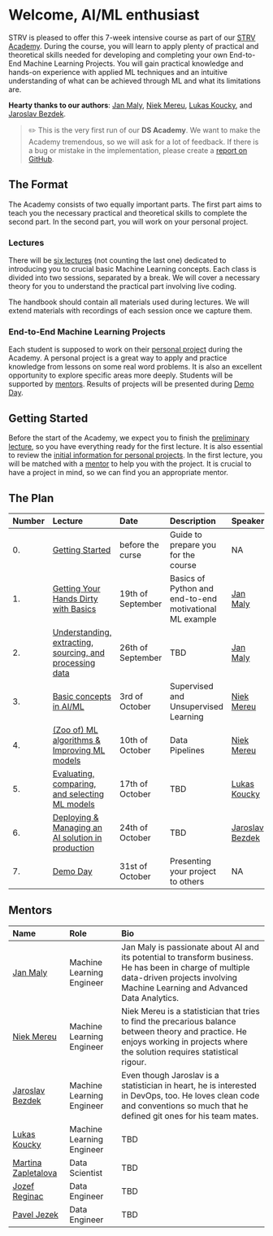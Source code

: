 # Welcome, AI/ML enthusiast

STRV is pleased to offer this 7-week intensive course as part of
our [STRV Academy](https://www.strv.com/blog/everything-you-need-to-know-about-the-strv-academy-inside-strv).
During the course, you will learn to apply plenty of practical and theoretical skills needed for developing and
completing your own End-to-End Machine Learning Projects. You will gain practical knowledge and hands-on experience
with applied ML techniques and an intuitive understanding of what can be achieved through ML and what its
limitations are.

**Hearty thanks to our authors**: [Jan Maly](https://github.com/honzaMaly), [Niek Mereu](https://github.com/niekstrv), [Lukas Koucky](https://github.com/lukoucky), and [Jaroslav Bezdek](https://github.com/jardabezdek).

> ✏️ This is the very first run of our **DS Academy**. We want to make the Academy tremendous, so we will ask for a lot 
> of feedback. If there is a bug or mistake in the implementation, please create a 
> [report on GitHub](https://github.com/strvcom/ds-academy#how-can-i-contribute).

## The Format

The Academy consists of two equally important parts. The first part aims to teach you the necessary practical and
theoretical skills to complete the second part. In the second part, you will work on your personal project.

### Lectures

There will be [six lectures](#the-plan) (not counting the last one) dedicated to introducing you to crucial basic
Machine Learning concepts. Each class is divided into two sessions, separated by a break. We will cover a necessary
theory for you to understand the practical part involving live coding.

The handbook should contain all materials used during lectures. We will extend materials with recordings of each
session once we capture them.

### End-to-End Machine Learning Projects

Each student is supposed to work on their [personal project](01_lecture/selecting_topics.md) during the Academy. 
A personal project is a great way to apply and practice knowledge from lessons on some real word problems. 
It is also an excellent opportunity to explore specific areas more deeply. Students will be supported by 
[mentors](#mentors). Results of projects will be presented during [Demo Day]().

## Getting Started

Before the start of the Academy, we expect you to finish the [preliminary lecture](00_start/intro.md), so you have
everything ready for the first lecture. It is also essential to review the
[initial information for personal projects](01_lecture/selecting_topics.md). In the first lecture, you will be matched
with a [mentor](#mentors) to help you with the project. It is crucial to have a project in mind, so we can find you
an appropriate mentor.

## The Plan

| Number | Lecture                                                      | Date              | Description                                             | Speaker                                                                        |
|:-------|:-------------------------------------------------------------|:------------------|:--------------------------------------------------------|:-------------------------------------------------------------------------------|
| 0.     | [Getting Started](00_start/intro.md)                         | before the curse  | Guide to prepare you for the course                     | NA                                                                             |
| 1.     | [Getting Your Hands Dirty with Basics](01_lecture/intro.md)  | 19th of September | Basics of Python and end-to-end motivational ML example | [Jan Maly](https://www.linkedin.com/in/jan-maly/)                              |
| 2.     | [Understanding, extracting, sourcing, and processing data]() | 26th of September | TBD                                                     | [Jan Maly](https://www.linkedin.com/in/jan-maly/)                              |
| 3.     | [Basic concepts in AI/ML](03_lecture/intro.md)               | 3rd of October    | Supervised and Unsupervised Learning                    | [Niek Mereu](https://www.linkedin.com/in/niek-mereu-55864a6b/)                 |
| 4.     | [(Zoo of) ML algorithms & Improving ML models]()             | 10th of October   | Data Pipelines                                                      | [Niek Mereu](https://www.linkedin.com/in/niek-mereu-55864a6b/)                 |
| 5.     | [Evaluating, comparing, and selecting ML models]()           | 17th of October   | TBD                                                     | [Lukas Koucky](https://www.linkedin.com/in/lukaskoucky/)                       |
| 6.     | [Deploying & Managing an AI solution in production]()        | 24th of October   | TBD                                                     | [Jaroslav Bezdek](https://www.linkedin.com/in/jaroslav-bezd%C4%9Bk-66b813124/) |
| 7.     | [Demo Day]()                                                 | 31st of October   | Presenting your project to others                       | NA                                                                             |

## Mentors

| Name                                                                                   | Role                      | Bio                                                                                                                                                                                     |
|:---------------------------------------------------------------------------------------|:--------------------------|:----------------------------------------------------------------------------------------------------------------------------------------------------------------------------------------|
| [Jan Maly](https://www.linkedin.com/in/jan-maly/)                                      | Machine Learning Engineer | Jan Maly is passionate about AI and its potential to transform business. He has been in charge of multiple data-driven projects involving Machine Learning and Advanced Data Analytics. |
| [Niek Mereu](https://www.linkedin.com/in/niek-mereu-55864a6b/)                         | Machine Learning Engineer | Niek Mereu is a statistician that tries to find the precarious balance between theory and practice. He enjoys working in projects where the solution requires statistical rigour.       |
| [Jaroslav Bezdek](https://www.linkedin.com/in/jaroslav-bezd%C4%9Bk-66b813124/)         | Machine Learning Engineer | Even though Jaroslav is a statistician in heart, he is interested in DevOps, too. He loves clean code and conventions so much that he defined git ones for his team mates.              |
| [Lukas Koucky](https://www.linkedin.com/in/lukaskoucky/)                               | Machine Learning Engineer | TBD                                                                                                                                                                                     |
| [Martina Zapletalova](https://www.linkedin.com/in/martina-zapletalov%C3%A1-27b2a613b/) | Data Scientist            | TBD                                                                                                                                                                                     |
| [Jozef Reginac](https://www.linkedin.com/in/jozefreginac/)                             | Data Engineer             | TBD                                                                                                                                                                                     |
| [Pavel Jezek](https://www.linkedin.com/in/jezekpavel/)                                 | Data Engineer             | TBD                                                                                                                                                                                     |